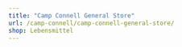 ```yaml
---
title: "Camp Connell General Store"
url: /camp-connell/camp-connell-general-store/
shop: Lebensmittel
---
```

